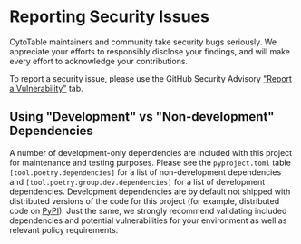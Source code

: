# Reporting Security Issues

CytoTable maintainers and community take security bugs seriously. We appreciate your efforts to responsibly disclose your findings, and will make every effort to acknowledge your contributions.

To report a security issue, please use the GitHub Security Advisory ["Report a Vulnerability"](https://github.com/cytomining/cytotable/security/advisories/new) tab.

## Using "Development" vs "Non-development" Dependencies

A number of development-only dependencies are included with this project for maintenance and testing purposes.
Please see the `pyproject.toml` table `[tool.poetry.dependencies]` for a list of non-development dependencies and `[tool.poetry.group.dev.dependencies]` for a list of development dependencies.
Development dependencies are by default not shipped with distributed versions of the code for this project (for example, distributed code on [PyPI](https://pypi.org/)).
Just the same, we strongly recommend validating included dependencies and potential vulnerabilities for your environment as well as relevant policy requirements.
